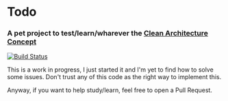 # Todo

### A pet project to test/learn/wharever the [Clean Architecture Concept][ca]

[![Build Status](https://api.shippable.com/projects/53c7314ae1a7f82a03c9ab62/badge/master)](https://www.shippable.com/projects/53c7314ae1a7f82a03c9ab62)

This is a work in progress, I just started it and I'm yet to find how to solve
some issues. Don't trust any of this code as the right way to implement this.

Anyway, if you want to help study/learn, feel free to open a Pull Request.

[ca]: http://blog.8thlight.com/uncle-bob/2012/08/13/the-clean-architecture.html
